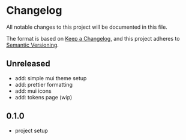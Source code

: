 # Changelog

All notable changes to this project will be documented in this file.

The format is based on [Keep a Changelog](https://keepachangelog.com/en/1.0.0/),
and this project adheres to [Semantic Versioning](https://semver.org/spec/v2.0.0.html).

## Unreleased

- add: simple mui theme setup
- add: prettier formatting
- add: mui icons
- add: tokens page (wip)

## 0.1.0

- project setup
